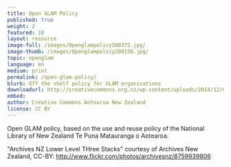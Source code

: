 ```yaml
---
title: Open GLAM Policy
published: true
weight: 2
featured: 10 
layout: resource
image-full: /images/Openglampolicy500375.jpg/
image-thumb: /images/Openglampolicy200150.jpg/
topic: openglam
language: en
medium: print
permalink: /open-glam-policy/
blurb: Off the shelf policy for GLAM organisations
downloadurl: http://creativecommons.org.nz/wp-content/uploads/2014/12/OpenGLAMPolicyTemplate1.odt
embed:
author: Creative Commons Aotearoa New Zealand
license: CC BY 
---
```


Open GLAM policy, based on the use and reuse policy of the National Library of New Zealand Te Puna Matauranga o Aotearoa. 

"Archives NZ Lower Level THree Stacks" courtesy of Archives New Zealand, CC-BY: http://www.flickr.com/photos/archivesnz/8759939806
